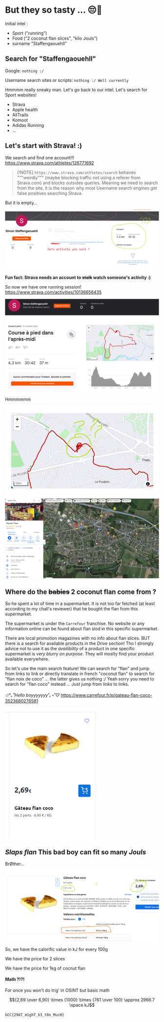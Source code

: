 # But they so tasty ... 😔🍰

Initial intel :
- Sport ("running")
- Food ("2 coconut flan slices", "kilo Jouls")
- surname "Staffengaouehll"



## Search for "Staffengaouehll"

Google: ``nothing :/``

Username search sites or scripts: ``nothing :/ Well currently``

Hmmmm really sneaky man. Let's go back to our intel. Let's search for Sport websites!
- Strava
- Apple health
- AllTrails
- Komoot
- Adidas Running
- ...



## Let's start with Strava! :)

We search and find one account!!! https://www.strava.com/athletes/126771692

> [!NOTE] ``https://www.strava.com/athletes/search`` behaves """weirdly""" (maybe blocking traffic not using a referer from Strava.com) and blocks outsides queries. Meaning we need to search from the site, it is the reason why most Username search engines get false positives searching Strava.

But it is empty...

![](empty_strava.png)

**Fun fact: Strava needs an account to ~~stalk~~ watch someone's activity :)**

So now we have one running session! https://www.strava.com/activities/10136656435

![](running_session_dashboard.png)

Hmmmmmm

![](map_oddity.png)

![](google_map.png)



## Where do the ~~babies~~ 2 coconut flan come from ?

So he spent a lot of time in a supermarket. It is not too far fetched (at least according to my chall's reviewer) that he bought the flan from this supermarket.

The supermarket is under the ``Carrefour`` franchise. No website or any information online can be found about flan slod in this specific supermarket.

There are local promotion magazines with no info about flan slices. BUT there is a search for available products in the *Drive* section! Tho I strongly advice not to use it as the *availibility* of a product in one specific supermarket is *very blurry on purpose*. They will moslty find your product available everywhere.

So let's use the main search feature! We can search for "flan" and jump from links to link or directly translate in french "coconut flan" to search for "flan noix de coco" ... the latter gives us nothing :/ Yeah sorry you need to search for "flan coco" instead ... Just jump from links to links.

*✩°｡𓍢ִ໋Hello boyyyyyyy˚｡⋆˚♡* https://www.carrefour.fr/p/gateau-flan-coco-3523680276581

![](flan.png)



## *Slaps flan* This bad boy can fit so many *Jouls*

BrØther...

![](flan_values.png)

So, we have the calorific value in kJ for every 100g

We have the price for 2 slices

We have the price for 1kg of cocnut flan

#### Math ?!?!

For once you won't do trig' in OSINT but basic math

$${2,69 \over 6,90} \times {1000} \times {761 \over 100} \approx 2966.7 \space kJ$$

``GCC{2967_m1ghT_b3_t0o_MucH}``